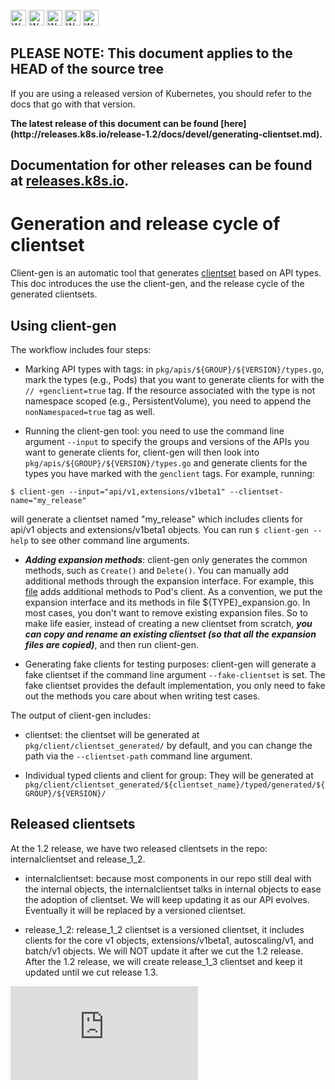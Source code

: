 <!-- BEGIN MUNGE: UNVERSIONED_WARNING -->

<!-- BEGIN STRIP_FOR_RELEASE -->

<img src="http://kubernetes.io/kubernetes/img/warning.png" alt="WARNING"
     width="25" height="25">
<img src="http://kubernetes.io/kubernetes/img/warning.png" alt="WARNING"
     width="25" height="25">
<img src="http://kubernetes.io/kubernetes/img/warning.png" alt="WARNING"
     width="25" height="25">
<img src="http://kubernetes.io/kubernetes/img/warning.png" alt="WARNING"
     width="25" height="25">
<img src="http://kubernetes.io/kubernetes/img/warning.png" alt="WARNING"
     width="25" height="25">

<h2>PLEASE NOTE: This document applies to the HEAD of the source tree</h2>

If you are using a released version of Kubernetes, you should
refer to the docs that go with that version.

<!-- TAG RELEASE_LINK, added by the munger automatically -->
<strong>
The latest release of this document can be found
[here](http://releases.k8s.io/release-1.2/docs/devel/generating-clientset.md).

Documentation for other releases can be found at
[releases.k8s.io](http://releases.k8s.io).
</strong>
--

<!-- END STRIP_FOR_RELEASE -->

<!-- END MUNGE: UNVERSIONED_WARNING -->

# Generation and release cycle of clientset

Client-gen is an automatic tool that generates
[clientset](../../docs/proposals/client-package-structure.md#high-level-client-sets)
based on API types. This doc introduces the use the client-gen, and the release
cycle of the generated clientsets.

## Using client-gen

The workflow includes four steps:
- Marking API types with tags: in `pkg/apis/${GROUP}/${VERSION}/types.go`, mark
the types (e.g., Pods) that you want to generate clients for with the
`// +genclient=true` tag. If the resource associated with the type is not
namespace scoped (e.g., PersistentVolume), you need to append the
`nonNamespaced=true` tag as well.

- Running the client-gen tool: you need to use the command line argument
`--input` to specify the groups and versions of the APIs you want to generate
clients for, client-gen will then look into
`pkg/apis/${GROUP}/${VERSION}/types.go` and generate clients for the types you
have marked with the `genclient` tags. For example, running:

```
$ client-gen --input="api/v1,extensions/v1beta1" --clientset-name="my_release"
```

will generate a clientset named "my_release" which includes clients for api/v1
objects and extensions/v1beta1 objects. You can run `$ client-gen --help` to see
other command line arguments.

- ***Adding expansion methods***: client-gen only generates the common methods,
  such as `Create()` and `Delete()`. You can manually add additional methods
  through the expansion interface. For example, this
  [file](../../pkg/client/clientset_generated/release_1_4/typed/core/v1/pod_expansion.go)
  adds additional methods to Pod's client. As a convention, we put the expansion
  interface and its methods in file ${TYPE}_expansion.go. In most cases, you
  don't want to remove existing expansion files. So to make life easier,
  instead of creating a new clientset from scratch, ***you can copy and rename an
  existing clientset (so that all the expansion files are copied)***, and then run
  client-gen.

- Generating fake clients for testing purposes: client-gen will generate a fake
clientset if the command line argument `--fake-clientset` is set. The fake
clientset provides the default implementation, you only need to fake out the
methods you care about when writing test cases.

The output of client-gen includes:

- clientset: the clientset will be generated at
`pkg/client/clientset_generated/` by default, and you can change the path via
the `--clientset-path` command line argument.

- Individual typed clients and client for group: They will be generated at `pkg/client/clientset_generated/${clientset_name}/typed/generated/${GROUP}/${VERSION}/`

## Released clientsets

At the 1.2 release, we have two released clientsets in the repo:
internalclientset and release_1_2.

- internalclientset: because most components in our repo still deal with the
internal objects, the internalclientset talks in internal objects to ease the
adoption of clientset. We will keep updating it as our API evolves. Eventually
it will be replaced by a versioned clientset.

- release_1_2: release_1_2 clientset is a versioned clientset, it includes
clients for the core v1 objects, extensions/v1beta1, autoscaling/v1, and
batch/v1 objects. We will NOT update it after we cut the 1.2 release. After the
1.2 release, we will create release_1_3 clientset and keep it updated until we
cut release 1.3.


<!-- BEGIN MUNGE: GENERATED_ANALYTICS -->
[![Analytics](https://kubernetes-site.appspot.com/UA-36037335-10/GitHub/docs/devel/generating-clientset.md?pixel)]()
<!-- END MUNGE: GENERATED_ANALYTICS -->
